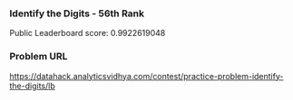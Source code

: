 ### Identify the Digits - 56th Rank

Public Leaderboard score: 0.9922619048

### Problem URL

https://datahack.analyticsvidhya.com/contest/practice-problem-identify-the-digits/lb
